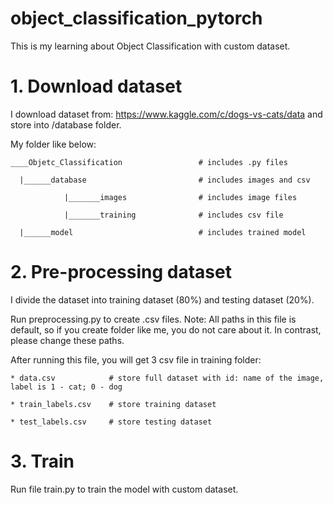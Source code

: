 # object_classification_pytorch

This is my learning about Object Classification with custom dataset.

# 1. Download dataset 
I download dataset from:  https://www.kaggle.com/c/dogs-vs-cats/data and store into /database folder.

My folder like below:

    ____Objetc_Classification                 # includes .py files

      |______database                         # includes images and csv
      
                |_______images                # includes image files
                
                |_______training              # includes csv file 
                
      |______model                            # includes trained model
      
 
# 2. Pre-processing dataset
I divide the dataset into training dataset (80%) and testing dataset (20%).

Run preprocessing.py to create .csv files. Note: All paths in this file is default, so if you
create folder like me, you do not care about it. In contrast, please change these paths.

After running this file, you will get 3 csv file in training folder:

    * data.csv            # store full dataset with id: name of the image, label is 1 - cat; 0 - dog
    
    * train_labels.csv    # store training dataset
    
    * test_labels.csv     # store testing dataset

# 3. Train
Run file train.py to train the model with custom dataset.
